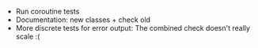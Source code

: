 * Run coroutine tests
* Documentation:  new classes + check old
* More discrete tests for error output: The combined check doesn't really scale :(
